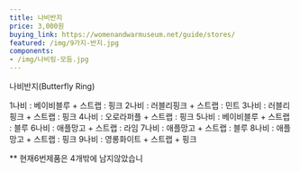 ```yaml
---
title: 나비반지
price: 3,000원
buying_link: https://womenandwarmuseum.net/guide/stores/
featured: /img/9가지-반지.jpg
components: 
- /img/나비링-모듬.jpg
---
```

나비반지﻿(Butterfly Ring)

1나비 : 베이비블루 + 스트랩 : 핑크
2나비 : 러블리핑크 + 스트랩 : 민트
3나비 : 러블리핑크 + 스트랩 : 핑크
4나비 : 오로라퍼플 + 스트랩 : 핑크
5나비 : 베이비블루 + 스트랩 : 블루
6나비 : 애플망고 + 스트랩 : 라임
7나비 : 애플망고 + 스트랩 : 블루
8나비 : 애플망고 + 스트랩 : 핑크
9나비 : 영롱화이트 + 스트랩 + 핑크 

\*﻿\* 현재6번제품은 4개밖에 남지않았습니